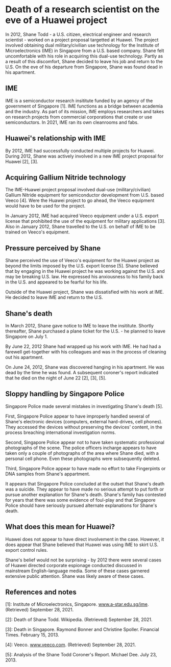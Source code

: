 # Death of a research scientist on the eve of a Huawei project
In 2012, Shane Todd - a U.S. citizen, electrical engineer and research scientist - worked on a project proposal targetted at Huawei. 
The project involved obtaining dual military/civilian use technology for the Institute of Microelectronics (IME) in Singapore from a U.S. based company.
Shane felt uncomfortable with his role in acquiring this dual-use technology.
Partly as a result of this discomfort, Shane decided to leave his job and return to the U.S.
On the eve of his departure from Singapore, Shane was found dead in his apartment.

## IME
IME is a semiconductor research insititute funded by an agency of the government of Singapore \[1\].
IME functions as a bridge between academia and the industry.
As part of its mission, IME employs researchers and takes on research projects from commercial corporations that create or use semiconductors.
In 2021, IME ran its own cleanrooms and fabs.

## Huawei's relationship with IME
By 2012, IME had successfully conducted multiple projects for Huawei.
During 2012, Shane was actively involved in a new IME project proposal for Huawei \[2\], \[3\].

## Acquiring Gallium Nitride technology
The IME-Huawei project proposal involved dual-use (military/civilian) Gallium Nitride equipment for semiconductor development from U.S. based Veeco \[4\].
Were the Huawei project to go ahead, the Veeco equipment would have to be used for the project.

In January 2012, IME had acquired Veeco equipment under a U.S. export license that prohibited the use of the equipment for military applications \[3\].
Also in January 2012, Shane travelled to the U.S. on behalf of IME to be trained on Veeco's equipment.

## Pressure perceived by Shane
Shane perceived the use of Veeco's equipment for the Huawei project as beyond the limits imposed by the U.S. export license \[5\].
Shane believed that by engaging in the Huawei project he was working against the U.S. and may be breaking U.S. law.
He expressed his anxiousness to his family back in the U.S. and appeared to be fearful for his life.

Outside of the Huawei project, Shane was dissatisfied with his work at IME. 
He decided to leave IME and return to the U.S.

## Shane's death
In March 2012, Shane gave notice to IME to leave the insititute.
Shortly thereafter, Shane purchased a plane ticket for the U.S. - he planned to leave Singapore on July 1.

By June 22, 2012 Shane had wrapped up his work with IME.
He had had a farewell get-together with his colleagues and was in the process of cleaning out his apartment.

On June 24, 2012, Shane was discovered hanging in his apartment.
He was dead by the time he was found.
A subsequent coroner's report indicated that he died on the night of June 22 \[2\], \[3\], \[5\].

## Sloppy handling by Singapore Police
Singapore Police made several mistakes in investigating Shane's death \[5\]. 

First, Singapore Police appear to have improperly handled several of Shane's electronic devices (computers, external hard-drives, cell phones). 
They accessed the devices without preserving the devices' content, in the process breaching international investigation norms.

Second, Singapore Police appear not to have taken systematic professional photographs of the scene.
The police officers incharge appears to have taken only a couple of photographs of the area where Shane died, with a personal cell phone.
Even these photographs were subsequently deleted.

Third, Singapore Police appear to have made no effort to take Fingerpints or DNA samples from Shane's appartment.

It appears that Singapore Police concluded at the outset that Shane's death was  a suicide.
They appear to have made no serious attempt to put forth or pursue another explanation for Shane's death.
Shane's family has contested for years that there was some evidence of foul-play and that Singapore Police should have seriously pursued alternate explanations for Shane's death.

## What does this mean for Huawei?
Huawei does not appear to have direct involvement in the case.
However, it does appear that Shane believed that Huawei was using IME to skirt U.S. export control rules.

Shane's belief would not be surprising - by 2012 there were several cases of Huawei directed corporate espionage conducted discussed in mainstream English-language media.
Some of these cases garnered extensive public attention.
Shane was likely aware of these cases.

## References and notes
\[1\]: Institute of Microelectronics, Singapore. www.a-star.edu.sg/ime. (Retrieved) September 28, 2021.

\[2\]: Death of Shane Todd. Wikipedia. (Retrieved) September 28, 2021.

\[3\]: Death in Singapore. Raymond Bonner and Christine Spoller. Financial Times. February 15, 2013.

\[4\]: Veeco. www.veeco.com. (Retrieved) September 28, 2021.

\[5\]: Analysis of the Shane Todd Coroner's Report. Michael Dee. July 23, 2013.